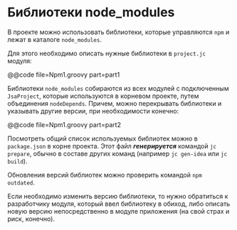 
Библиотеки node_modules
=======================

В проекте можно использовать библиотеки, которые управляются `npm`
и лежат в каталоге `node_modules`.

Для этого необходимо описать нужные библиотеки в `project.jc` модуля:

@@code file=Npm1.groovy part=part1

Библиотеки `node_modules` собираются из всех модулей с подключенным
`JsaProject`, которые используются в корневом проекте, путем объединения `nodeDepends`. 
Причем, можно перекрывать библиотеки и указывать другие версии, при необходимости конечно:

@@code file=Npm1.groovy part=part2

Посмотреть общий список используемых библиотек можно в `package.json`
в корне проекта. Этот файл **_генерируется_** командой `jc prepare`, обычно в составе
других команд (например `jc gen-idea` или `jc build`).

Обновления версий библиотек можно проверить командой `npm outdated`.

Если необходимо изменить версию библиотеки, то нужно обратиться к разработчику модуля,
который ввел библиотеку в обиход, либо описать новую версию непосредственно в 
модуле приложения (на свой страх и риск, конечно).









  